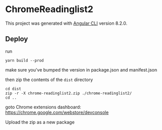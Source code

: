 # ChromeReadinglist2

This project was generated with [Angular CLI](https://github.com/angular/angular-cli) version 8.2.0.

## Deploy

run
```
yarn build --prod
```
make sure you've bumped the version in package.json and manifest.json

then zip the contents of the `dist` directory
```
cd dist
zip -r -X chrome-readinglist2.zip ./chrome-readinglist2/
cd ..
``` 

goto Chrome extensions dashboard: https://chrome.google.com/webstore/devconsole

Upload the zip as a new package
